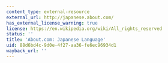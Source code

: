 ```yaml
---
content_type: external-resource
external_url: http://japanese.about.com/
has_external_license_warning: true
license: https://en.wikipedia.org/wiki/All_rights_reserved
status: ''
title: 'About.com: Japanese Language'
uid: 88d6bd4c-9d0e-4f27-aa36-fe6ec96934d1
wayback_url: ''
---
```

